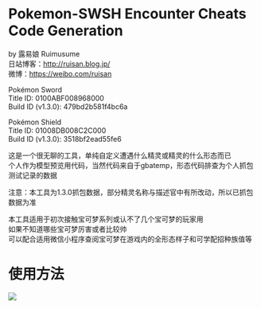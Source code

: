 # Pokemon-SWSH Encounter Cheats Code Generation

by 露易娘 Ruimusume</br>
日站博客：http://ruisan.blog.jp/</br>
微博：https://weibo.com/ruisan</br>

Pokémon Sword<br>
Title ID: 0100ABF008968000<br>
Build ID (v1.3.0): 479bd2b581f4bc6a<br>

Pokémon Shield<br>
Title ID: 01008DB008C2C000<br>
Build ID (v1.3.0): 3518bf2ead55fe6<br>

这是一个很无聊的工具，单纯自定义遭遇什么精灵或精灵的什么形态而已<br>
个人作为模型预览用代码，当然代码来自于gbatemp，形态代码排查为个人抓包测试记录的数据<br>

注意：本工具为1.3.0抓包数据，部分精灵名称与描述官中有所改动，所以已抓包数据为准<br>

本工具适用于初次接触宝可梦系列或认不了几个宝可梦的玩家用<br>
如果不知道哪些宝可梦厉害或者比较帅<br>
可以配合适用微信小程序查阅宝可梦在游戏内的全形态样子和可学配招种族值等<br>

# 使用方法
<img src="https://i.imgur.com/Lz1lTXt.png"></br>
